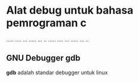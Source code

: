 # Alat debug untuk bahasa pemrograman c
..... .... ... ..... ... .. 
..... .... ... ..... ... .. 

## GNU Debugger gdb
__gdb__ adalah standar debugger untuk linux
	
